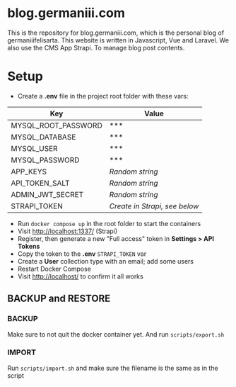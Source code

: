 # blog.germaniii.com

This is the repository for blog.germaniii.com, which is the personal blog of germaniiifelisarta.
This website is written in Javascript, Vue and Laravel. We also use the CMS App Strapi. To manage
blog post contents.

# Setup

- Create a **.env** file in the project root folder with these vars:

| Key                 | Value                         |
| ------------------- | ----------------------------- |
| MYSQL_ROOT_PASSWORD | \*\*\*                        |
| MYSQL_DATABASE      | \*\*\*                        |
| MYSQL_USER          | \*\*\*                        |
| MYSQL_PASSWORD      | \*\*\*                        |
| APP_KEYS            | _Random string_               |
| API_TOKEN_SALT      | _Random string_               |
| ADMIN_JWT_SECRET    | _Random string_               |
| STRAPI_TOKEN        | _Create in Strapi, see below_ |

- Run `docker compose up` in the root folder to start the containers
- Visit [http://localhost:1337/](http://localhost:1337/) (Strapi)
- Register, then generate a new "Full access" token in **Settings > API Tokens**
- Copy the token to the **.env** `STRAPI_TOKEN` var
- Create a **User** collection type with an email; add some users
- Restart Docker Compose
- Visit [http://localhost/](http://localhost/) to confirm it all works

## BACKUP and RESTORE

### BACKUP

Make sure to not quit the docker container yet. And run `scripts/export.sh`

### IMPORT

Run `scripts/import.sh` and make sure the filename is the same as in the script
